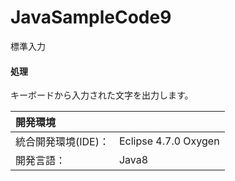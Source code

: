 # JavaSampleCode9
標準入力

#### 処理
キーボードから入力された文字を出力します。

| 開発環境 |  |
|:-|:-|
| 統合開発環境(IDE)： | Eclipse 4.7.0 Oxygen |
| 開発言語： | Java8 |
